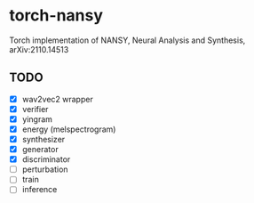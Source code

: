 # torch-nansy
Torch implementation of NANSY, Neural Analysis and Synthesis, arXiv:2110.14513

## TODO

- [x] wav2vec2 wrapper
- [x] verifier
- [x] yingram
- [x] energy (melspectrogram)
- [x] synthesizer
- [x] generator
- [x] discriminator
- [ ] perturbation
- [ ] train
- [ ] inference
